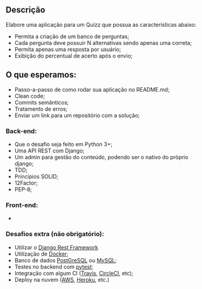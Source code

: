 ## Descrição
Elabore uma aplicação para um Quizz que possua as características abaixo:
- Permita a criação de um banco de perguntas;
- Cada pergunta deve possuir N alternativas sendo apenas uma correta;
- Permita apenas uma resposta por usuário;
- Exibição do percentual de acerto após o envio;


## O que esperamos:

- Passo-a-passo de como rodar sua aplicação no README.md;
- Clean code;
- Commits semânticos;
- Tratamento de erros;
- Enviar um link para um repositório com a solução;

### Back-end:
- Que o desafio seja feito em Python 3+;
- Uma API REST com Django;
- Um admin para gestão do conteúdo, podendo ser o nativo do próprio django;
- TDD;
- Princípios SOLID;
- 12Factor;
- PEP-8;

### Front-end:
- 


### Desafios extra (não obrigatório):
- Utilizar o [Django Rest Framework](https://www.django-rest-framework.org/)
- Utilização de [Docker](https://www.docker.com/);
- Banco de dados [PostGreSQL](https://www.postgresql.org/) ou [MySQL](https://www.mysql.com/);
- Testes no backend com [pytest](https://docs.pytest.org/en/latest/);
- Integração com algum CI ([Travis](https://travis-ci.org/), [CircleCI](https://circleci.com/), etc);
- Deploy na nuvem ([AWS](https://aws.amazon.com/), [Heroku](https://www.heroku.com/), etc.)
